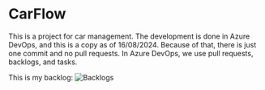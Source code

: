 # CarFlow

This is a project for car management.
The development is done in Azure DevOps, and this is a copy as of 16/08/2024. Because of that, there is just one commit and no pull requests. 
In Azure DevOps, we use pull requests, backlogs, and tasks.

This is my backlog:
![Backlogs](https://github.com/user-attachments/assets/fbba321a-9ed4-433b-a652-e708c855f036)
